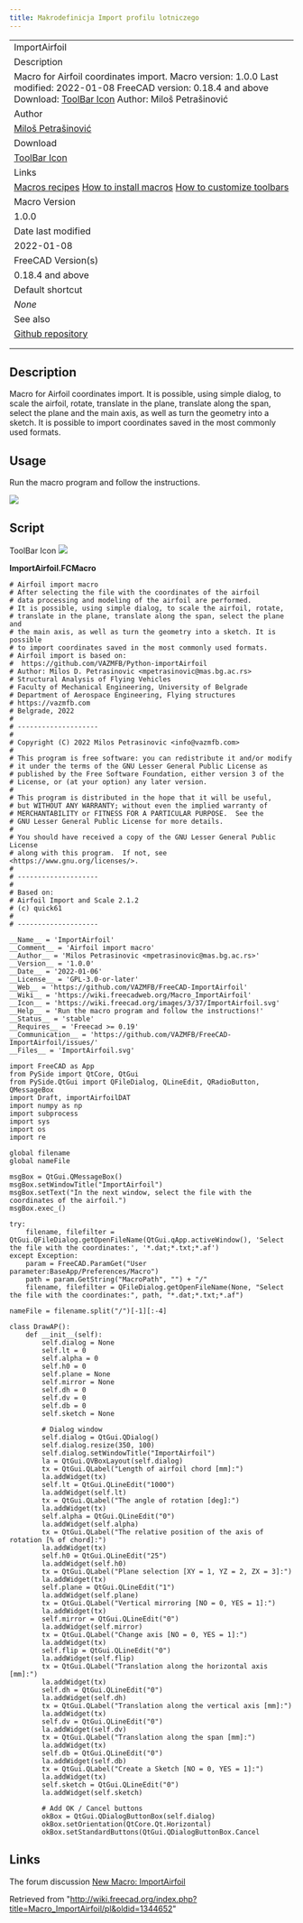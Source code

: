 ```yaml
---
title: Makrodefinicja Import profilu lotniczego
---
```


|                                                                                                                                                                                                                                    |
| ---------------------------------------------------------------------------------------------------------------------------------------------------------------------------------------------------------------------------------- |
| ImportAirfoil                                                                                                                                                                                                                      |
| Description                                                                                                                                                                                                                        |
| Macro for Airfoil coordinates import. Macro version: 1.0.0 Last modified: 2022-01-08 FreeCAD version: 0.18.4 and above Download: [ToolBar Icon](https://wiki.freecad.org/images/3/37/ImportAirfoil.svg) Author: Miloš Petrašinović |
| Author                                                                                                                                                                                                                             |
| [Miloš Petrašinović](/index.php?title=User:Milo%C5%A1_Petra%C5%A1inovi%C4%87&action=edit&redlink=1 "User:Miloš Petrašinović (page does not exist)")                                                                                |
| Download                                                                                                                                                                                                                           |
| [ToolBar Icon](https://wiki.freecad.org/images/3/37/ImportAirfoil.svg)                                                                                                                                                             |
| Links                                                                                                                                                                                                                              |
| [Macros recipes](/Macros_recipes "Macros recipes") [How to install macros](/How_to_install_macros "How to install macros") [How to customize toolbars](/Customize_Toolbars "Customize Toolbars")                                   |
| Macro Version                                                                                                                                                                                                                      |
| 1.0.0                                                                                                                                                                                                                              |
| Date last modified                                                                                                                                                                                                                 |
| 2022-01-08                                                                                                                                                                                                                         |
| FreeCAD Version(s)                                                                                                                                                                                                                 |
| 0.18.4 and above                                                                                                                                                                                                                   |
| Default shortcut                                                                                                                                                                                                                   |
| _None_                                                                                                                                                                                                                             |
| See also                                                                                                                                                                                                                           |
| [Github repository](https://github.com/VAZMFB/FreeCAD-ImportAirfoil)                                                                                                                                                               |
|                                                                                                                                                                                                                                    |
|                                                                                                                                                                                                                                    |

## Description

Macro for Airfoil coordinates import. It is possible, using simple dialog, to scale the airfoil, rotate, translate in the plane, translate along the span, select the plane and the main axis, as well as turn the geometry into a sketch. It is possible to import coordinates saved in the most commonly used formats.

## Usage

Run the macro program and follow the instructions.

![](/images/ImportAirfoil_ss.png)

## Script

ToolBar Icon
![](/images/ImportAirfoil.svg)

**ImportAirfoil.FCMacro**

```
# Airfoil import macro
# After selecting the file with the coordinates of the airfoil
# data processing and modeling of the airfoil are performed.
# It is possible, using simple dialog, to scale the airfoil, rotate,
# translate in the plane, translate along the span, select the plane and
# the main axis, as well as turn the geometry into a sketch. It is possible
# to import coordinates saved in the most commonly used formats.
# Airfoil import is based on:
#  https://github.com/VAZMFB/Python-importAirfoil
# Author: Milos D. Petrasinovic <mpetrasinovic@mas.bg.ac.rs>
# Structural Analysis of Flying Vehicles
# Faculty of Mechanical Engineering, University of Belgrade
# Department of Aerospace Engineering, Flying structures
# https://vazmfb.com
# Belgrade, 2022
#
# --------------------
#
# Copyright (C) 2022 Milos Petrasinovic <info@vazmfb.com>
#
# This program is free software: you can redistribute it and/or modify
# it under the terms of the GNU Lesser General Public License as
# published by the Free Software Foundation, either version 3 of the
# License, or (at your option) any later version.
#
# This program is distributed in the hope that it will be useful,
# but WITHOUT ANY WARRANTY; without even the implied warranty of
# MERCHANTABILITY or FITNESS FOR A PARTICULAR PURPOSE.  See the
# GNU Lesser General Public License for more details.
#
# You should have received a copy of the GNU Lesser General Public License
# along with this program.  If not, see <https://www.gnu.org/licenses/>.
#
# --------------------
#
# Based on:
# Airfoil Import and Scale 2.1.2
# (c) quick61
#
# --------------------

__Name__ = 'ImportAirfoil'
__Comment__ = 'Airfoil import macro'
__Author__ = 'Milos Petrasinovic <mpetrasinovic@mas.bg.ac.rs>'
__Version__ = '1.0.0'
__Date__ = '2022-01-06'
__License__ = 'GPL-3.0-or-later'
__Web__ = 'https://github.com/VAZMFB/FreeCAD-ImportAirfoil'
__Wiki__ = 'https://wiki.freecadweb.org/Macro_ImportAirfoil'
__Icon__ = 'https://wiki.freecad.org/images/3/37/ImportAirfoil.svg'
__Help__ = 'Run the macro program and follow the instructions!'
__Status__ = 'stable'
__Requires__ = 'Freecad >= 0.19'
__Communication__ = 'https://github.com/VAZMFB/FreeCAD-ImportAirfoil/issues/'
__Files__ = 'ImportAirfoil.svg'

import FreeCAD as App
from PySide import QtCore, QtGui
from PySide.QtGui import QFileDialog, QLineEdit, QRadioButton, QMessageBox
import Draft, importAirfoilDAT
import numpy as np
import subprocess
import sys
import os
import re

global filename
global nameFile

msgBox = QtGui.QMessageBox()
msgBox.setWindowTitle("ImportAirfoil")
msgBox.setText("In the next window, select the file with the coordinates of the airfoil.")
msgBox.exec_()

try:
    filename, filefilter = QtGui.QFileDialog.getOpenFileName(QtGui.qApp.activeWindow(), 'Select the file with the coordinates:', '*.dat;*.txt;*.af')
except Exception:
    param = FreeCAD.ParamGet("User parameter:BaseApp/Preferences/Macro")
    path = param.GetString("MacroPath", "") + "/"
    filename, filefilter = QFileDialog.getOpenFileName(None, "Select the file with the coordinates:", path, "*.dat;*.txt;*.af")

nameFile = filename.split("/")[-1][:-4]

class DrawAP():
    def __init__(self):
        self.dialog = None
        self.lt = 0
        self.alpha = 0
        self.h0 = 0
        self.plane = None
        self.mirror = None
        self.dh = 0
        self.dv = 0
        self.db = 0
        self.sketch = None

        # Dialog window
        self.dialog = QtGui.QDialog()
        self.dialog.resize(350, 100)
        self.dialog.setWindowTitle("ImportAirfoil")
        la = QtGui.QVBoxLayout(self.dialog)
        tx = QtGui.QLabel("Length of airfoil chord [mm]:")
        la.addWidget(tx)
        self.lt = QtGui.QLineEdit("1000")
        la.addWidget(self.lt)
        tx = QtGui.QLabel("The angle of rotation [deg]:")
        la.addWidget(tx)
        self.alpha = QtGui.QLineEdit("0")
        la.addWidget(self.alpha)
        tx = QtGui.QLabel("The relative position of the axis of rotation [% of chord]:")
        la.addWidget(tx)
        self.h0 = QtGui.QLineEdit("25")
        la.addWidget(self.h0)
        tx = QtGui.QLabel("Plane selection [XY = 1, YZ = 2, ZX = 3]:")
        la.addWidget(tx)
        self.plane = QtGui.QLineEdit("1")
        la.addWidget(self.plane)
        tx = QtGui.QLabel("Vertical mirroring [NO = 0, YES = 1]:")
        la.addWidget(tx)
        self.mirror = QtGui.QLineEdit("0")
        la.addWidget(self.mirror)
        tx = QtGui.QLabel("Change axis [NO = 0, YES = 1]:")
        la.addWidget(tx)
        self.flip = QtGui.QLineEdit("0")
        la.addWidget(self.flip)
        tx = QtGui.QLabel("Translation along the horizontal axis [mm]:")
        la.addWidget(tx)
        self.dh = QtGui.QLineEdit("0")
        la.addWidget(self.dh)
        tx = QtGui.QLabel("Translation along the vertical axis [mm]:")
        la.addWidget(tx)
        self.dv = QtGui.QLineEdit("0")
        la.addWidget(self.dv)
        tx = QtGui.QLabel("Translation along the span [mm]:")
        la.addWidget(tx)
        self.db = QtGui.QLineEdit("0")
        la.addWidget(self.db)
        tx = QtGui.QLabel("Create a Sketch [NO = 0, YES = 1]:")
        la.addWidget(tx)
        self.sketch = QtGui.QLineEdit("0")
        la.addWidget(self.sketch)

        # Add OK / Cancel buttons
        okBox = QtGui.QDialogButtonBox(self.dialog)
        okBox.setOrientation(QtCore.Qt.Horizontal)
        okBox.setStandardButtons(QtGui.QDialogButtonBox.Cancel
```

## Links

The forum discussion [New Macro: ImportAirfoil](https://forum.freecadweb.org/viewtopic.php?f=22&t=65085)

Retrieved from "<http://wiki.freecad.org/index.php?title=Macro_ImportAirfoil/pl&oldid=1344652>"
